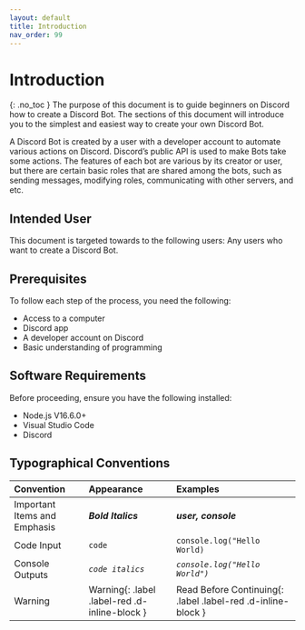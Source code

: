 ```yaml
---
layout: default
title: Introduction
nav_order: 99
---
```


# Introduction
{: .no_toc }
  The purpose of this document is to guide beginners on Discord how to create a Discord Bot. The sections of this document will introduce you to the simplest and easiest way to create your own Discord Bot.

  A Discord Bot is created by a user with a developer account to automate various actions on Discord. Discord’s public API is used to make Bots take some actions. The features of each bot are various by its creator or user, but there are certain basic roles that are shared among the bots, such as sending messages, modifying roles, communicating with other servers, and etc.

## Intended User
This document is targeted towards to the following users:
Any users who want to create a Discord Bot.

## Prerequisites
  To follow each step of the process, you need the following:

  * Access to a computer
  * Discord app
  * A developer account on Discord 
  * Basic understanding of programming


## Software Requirements
  Before proceeding, ensure you have the following installed:

  * Node.js V16.6.0+
  * Visual Studio Code
  * Discord

## Typographical Conventions

| Convention   | Appearance  | Examples |
|:-------------|:------------|:---------|
| Important Items and Emphasis | ***Bold Italics*** | ***user, console*** |
| Code Input | `code` | ```console.log("Hello World)``` |
| Console Outputs | _`code italics`_ | _`console.log("Hello World")`_ |
| Warning | Warning{: .label .label-red .d-inline-block } | Read Before Continuing{: .label .label-red .d-inline-block } |